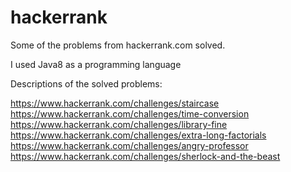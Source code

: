 # hackerrank
Some of the problems from hackerrank.com solved.

I used Java8 as a programming language

Descriptions of the solved problems:

https://www.hackerrank.com/challenges/staircase
https://www.hackerrank.com/challenges/time-conversion
https://www.hackerrank.com/challenges/library-fine
https://www.hackerrank.com/challenges/extra-long-factorials
https://www.hackerrank.com/challenges/angry-professor
https://www.hackerrank.com/challenges/sherlock-and-the-beast
